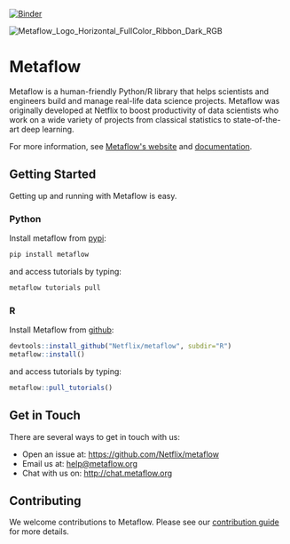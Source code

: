 [![Binder](https://mybinder.org/badge_logo.svg)](https://mybinder.org/v2/gh/zillow/metaflow/feature/kfp)

![Metaflow_Logo_Horizontal_FullColor_Ribbon_Dark_RGB](https://user-images.githubusercontent.com/763451/89453116-96a57e00-d713-11ea-9fa6-82b29d4d6eff.png)


# Metaflow

Metaflow is a human-friendly Python/R library that helps scientists and engineers build and manage real-life data science projects. Metaflow was originally developed at Netflix to boost productivity of data scientists who work on a wide variety of projects from classical statistics to state-of-the-art deep learning.

For more information, see [Metaflow's website](https://metaflow.org) and [documentation](https://docs.metaflow.org).

## Getting Started

Getting up and running with Metaflow is easy. 

### Python
Install metaflow from [pypi](https://pypi.org/project/metaflow/):

```sh
pip install metaflow
```

and access tutorials by typing:

```sh
metaflow tutorials pull
```

### R

Install Metaflow from [github](https://github.com/Netflix/metaflow/tree/master/R):

```R
devtools::install_github("Netflix/metaflow", subdir="R")
metaflow::install()
```

and access tutorials by typing:

```R
metaflow::pull_tutorials()
```

## Get in Touch
There are several ways to get in touch with us:

* Open an issue at: https://github.com/Netflix/metaflow 
* Email us at: help@metaflow.org
* Chat with us on: http://chat.metaflow.org 

## Contributing
We welcome contributions to Metaflow. Please see our [contribution guide](https://docs.metaflow.org/introduction/contributing-to-metaflow) for more details.
